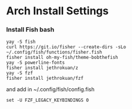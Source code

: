 
# Arch Install Settings

### Install Fish bash

```
yay -S fish
curl https://git.io/fisher --create-dirs -sLo ~/.config/fish/functions/fisher.fish
fisher install oh-my-fish/theme-bobthefish
yay -S powerline-fonts
fisher install jethrokuan/z
yay -S fzf
fisher install jethrokuan/fzf
```

and add in ~/.config/fish/config.fish

```
set -U FZF_LEGACY_KEYBINDINGS 0
```

